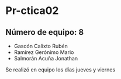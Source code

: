# Pr-ctica02
## Número de equipo: 8

+ Gascón Calixto Rubén
+ Ramírez Gerónimo Mario
+ Salmorán Acuña Jonathan

Se realizó en equipo los días jueves y viernes
